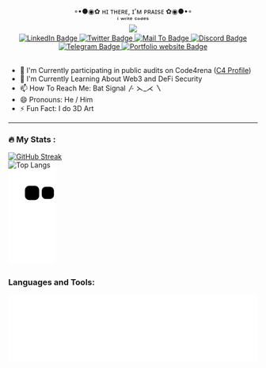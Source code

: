 <div align="center">
  ◦•●◉✿ ʜɪ ᴛʜᴇʀᴇ, ɪ'ᴍ ᴘʀᴀɪsᴇ ✿◉●•◦
  <br>
  ⁱ ʷʳⁱᵗᵉ ᶜᵒᵈᵉˢ
</div>

<div id="header" align="center">
  <img src="https://media.giphy.com/media/j7k6JOp8LufhXspVfu/giphy.gif" width="100"/>

<div id="badges">
  <a href="https://www.linkedin.com/in/praise-adedokun-b544061bb/">
    <img src="https://img.shields.io/badge/LinkedIn-blue?style=for-the-badge&logo=linkedin&logoColor=white" alt="LinkedIn Badge"/>
  </a>
  <a href="https://twitter.com/___praise">
    <img src="https://img.shields.io/badge/Twitter-blue?style=for-the-badge&logo=twitter&logoColor=white" alt="Twitter Badge"/>
  </a>
  <a href="https://twitter.com/___praise">
    <img src="https://img.shields.io/badge/Gmail-D14836?style=for-the-badge&logo=gmail&logoColor=white" alt="Mail To Badge"/>
  </a>
  <a href="https://twitter.com/___praise">
    <img src="https://img.shields.io/badge/Discord-7289DA?style=for-the-badge&logo=discord&logoColor=white" alt="Discord Badge"/>
  </a>
  <a href="https://t.me/praise_dev">
    <img src="https://img.shields.io/badge/Telegram-2CA5E0?style=for-the-badge&logo=telegram&logoColor=white" alt="Telegram Badge"/>
  </a>
  <a href="https://github.com/praise03">
    <img src="https://img.shields.io/badge/website-000000?style=for-the-badge&logo=About.me&logoColor=white" alt="Portfolio website Badge"/>
  </a>
</div>
<img src="https://komarev.com/ghpvc/?username=your-github-username&style=flat-square&color=blue" alt=""/>
</div>

- 🔭 I'm Currently participating in public audits on Code4rena ([C4 Profile](https://code4rena.com/@King_))
- 🌱 I'm Currently Learning About Web3 and DeFi Security
- 📫 How To Reach Me: Bat Signal 〴 ⋋_⋌ 〵
- 😄 Pronouns: He / Him
- ⚡ Fun Fact: I do 3D Art

---

### :fire: My Stats :
[![GitHub Streak](http://github-readme-streak-stats.herokuapp.com?user=praise03&theme=dark&background=000000)](https://git.io/streak-stats)
<br>
![Top Langs](https://github-readme-stats.vercel.app/api/top-langs/?username=praise03&layout=compact&theme=vision-friendly-dark&langs_count=10&hide=css)
<br>
![Snake animation](https://github.com/praise03/praise03/blob/output/github-contribution-grid-snake.svg)



<div>
    <h3>Languages and Tools: </h3> 
  <p align="center">
    <img src="https://github.com/praise03/praise03/blob/main/skills.svg">
  </p>
</div>
